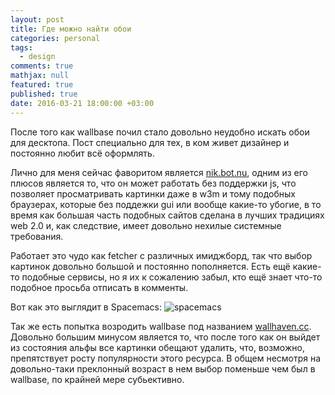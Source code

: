 ```yaml
---
layout: post
title: Где можно найти обои
categories: personal
tags: 
  - design
comments: true
mathjax: null
featured: true
published: true
date: 2016-03-21 18:00:00 +03:00
---
```


После того как wallbase почил стало довольно неудобно искать обои для
десктопа. Пост специально для тех, в ком живет дизайнер и постоянно любит всё
оформлять.

<!--excerpt-->

Лично для меня сейчас фаворитом является <a href="https://nik.bot.nu/">nik.bot.nu</a>,
одним из его плюсов является то, что он может работать без поддержки js, что
позволяет просматривать картинки даже в w3m и тому подобных браузерах,
которые без поддежки gui или вообще какие-то убогие, в то время как большая
часть подобных сайтов сделана в лучших традициях web 2.0 и, как следствие,
имеет довольно нехилые системные требования.

Работает это чудо как fetcher с различных имиджборд, так что выбор картинок
довольно большой и постоянно пополняется. Есть ещё какие-то подобные сервисы,
но я их к сожалению забыл, кто ещё знает что-то подобное просьба отписать
в комменты. 

Вот как это выглядит в Spacemacs:
![spacemacs](http://i.imgur.com/izfnAGX.png)

Так же есть попытка возродить wallbase под названием <a
href="http://alpha.wallhaven.cc/">wallhaven.cc</a>. Довольно большим минусом
является то, что после того как он выйдет из состояния альфы все картинки
обещают удалить, что, возможно, препятствует росту популярности этого
ресурса. В общем несмотря на довольно-таки преклонный возраст в нем выбор
поменьше чем был в wallbase, по крайней мере субьективно.
